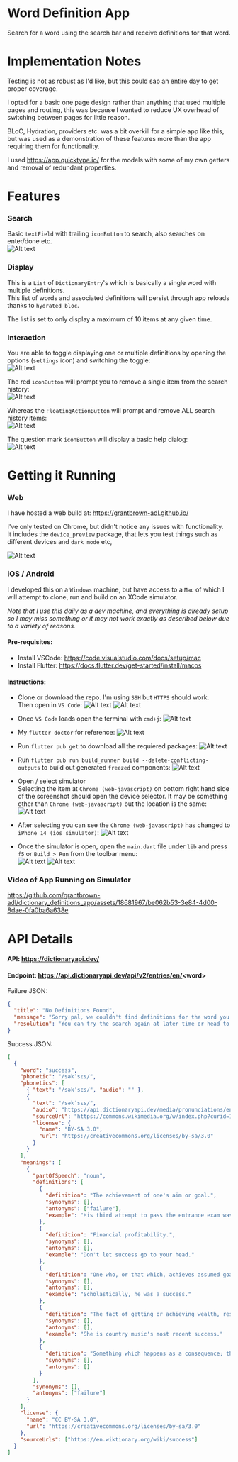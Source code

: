 # Word Definition App

Search for a word using the search bar and receive definitions for that word.

# Implementation Notes

Testing is not as robust as I'd like, but this could sap an entire day to get proper coverage.

I opted for a basic one page design rather than anything that used multiple pages and routing, this was because I wanted to reduce UX overhead of switching between pages for little reason.

BLoC, Hydration, providers etc. was a bit overkill for a simple app like this, but was used as a demonstration of these features more than the app requiring them for functionality.

I used https://app.quicktype.io/ for the models with some of my own getters and removal of redundant properties.

# Features

### Search

Basic `textField` with trailing `iconButton` to search, also searches on enter/done etc.  
![Alt text](.\readme_images\image-5.png)

### Display

This is a `List` of `DictionaryEntry`'s which is basically a single word with multiple definitions.  
This list of words and associated definitions will persist through app reloads thanks to `hydrated_bloc`.

The list is set to only display a maximum of 10 items at any given time.

### Interaction
You are able to toggle displaying one or multiple definitions by opening the options (`settings` icon) and switching the toggle:  
![Alt text](.\readme_images\image.png)

The red `iconButton` will prompt you to remove a single item from the search history:  
![Alt text](.\readme_images\image-2.png)

Whereas the `FloatingActionButton` will prompt and remove ALL search history items:  
![Alt text](.\readme_images\image-3.png)

The question mark `iconButton` will display a basic help dialog:  
![Alt text](.\readme_images\image-4.png)



# Getting it Running

### Web

I have hosted a web build at: https://grantbrown-adl.github.io/

I've only tested on Chrome, but didn't notice any issues with functionality.  
It includes the `device_preview` package, that lets you test things such as different devices and `dark mode` etc,

![Alt text](.\readme_images\image-1.png)


### iOS / Android

I developed this on a `Windows` machine, but have access to a `Mac` of which I will attempt to clone, run and build on an XCode simulator.  

_Note that I use this daily as a dev machine, and everything is already setup so I may miss something or it may not work exactly as described below due to a variety of reasons._

#### Pre-requisites:
* Install VSCode: https://code.visualstudio.com/docs/setup/mac
* Install Flutter: https://docs.flutter.dev/get-started/install/macos

#### Instructions:

* Clone or download the repo. I'm using `SSH` but `HTTPS` should work.  
Then open in `VS Code`:
![Alt text](.\readme_images\PastedGraphic-2.png)
![Alt text](.\readme_images\PastedGraphic-3.png)

* Once `VS Code` loads open the terminal with `cmd+j`:
![Alt text](.\readme_images\PastedGraphic-4.png)

* My `flutter doctor` for reference:
![Alt text](.\readme_images\PastedGraphic-6.png)

* Run `flutter pub get` to download all the requiered packages:
![Alt text](.\readme_images\PastedGraphic-5.png)

* Run `flutter pub run build_runner build --delete-conflicting-outputs` to build out generated `freezed` components:
![Alt text](.\readme_images\PastedGraphic-7.png)

* Open / select simulator  
Selecting the item at `Chrome (web-javascript)` on bottom right hand side of the screenshot should open the device selector. It may be something other than `Chrome (web-javascript)` but the location is the same:
![Alt text](.\readme_images\PastedGraphic-8.png)

* After selecting you can see the `Chrome (web-javascript)` has changed to `iPhone 14 (ios simulator)`:
![Alt text](.\readme_images\PastedGraphic-9.png)

* Once the simulator is open, open the `main.dart` file under `lib` and press `f5` or `Build > Run` from the toolbar menu:  
![Alt text](.\readme_images\PastedGraphic-10.png)
![Alt text](.\readme_images\PastedGraphic-11.png)

### Video of App Running on Simulator

https://github.com/grantbrown-adl/dictionary_definitions_app/assets/18681967/be062b53-3e84-4d00-8dae-0fa0ba6a638e



# API Details

#### API: https://dictionaryapi.dev/

#### Endpoint: https://api.dictionaryapi.dev/api/v2/entries/en/<word\>

Failure JSON:

```json
{
  "title": "No Definitions Found",
  "message": "Sorry pal, we couldn't find definitions for the word you were looking for.",
  "resolution": "You can try the search again at later time or head to the web instead."
}
```

Success JSON:

```json
[
  {
    "word": "success",
    "phonetic": "/səkˈsɛs/",
    "phonetics": [
      { "text": "/səkˈsɛs/", "audio": "" },
      {
        "text": "/səkˈsɛs/",
        "audio": "https://api.dictionaryapi.dev/media/pronunciations/en/success-us.mp3",
        "sourceUrl": "https://commons.wikimedia.org/w/index.php?curid=1239760",
        "license": {
          "name": "BY-SA 3.0",
          "url": "https://creativecommons.org/licenses/by-sa/3.0"
        }
      }
    ],
    "meanings": [
      {
        "partOfSpeech": "noun",
        "definitions": [
          {
            "definition": "The achievement of one's aim or goal.",
            "synonyms": [],
            "antonyms": ["failure"],
            "example": "His third attempt to pass the entrance exam was a success."
          },
          {
            "definition": "Financial profitability.",
            "synonyms": [],
            "antonyms": [],
            "example": "Don't let success go to your head."
          },
          {
            "definition": "One who, or that which, achieves assumed goals.",
            "synonyms": [],
            "antonyms": [],
            "example": "Scholastically, he was a success."
          },
          {
            "definition": "The fact of getting or achieving wealth, respect or fame.",
            "synonyms": [],
            "antonyms": [],
            "example": "She is country music's most recent success."
          },
          {
            "definition": "Something which happens as a consequence; the outcome or result.",
            "synonyms": [],
            "antonyms": []
          }
        ],
        "synonyms": [],
        "antonyms": ["failure"]
      }
    ],
    "license": {
      "name": "CC BY-SA 3.0",
      "url": "https://creativecommons.org/licenses/by-sa/3.0"
    },
    "sourceUrls": ["https://en.wiktionary.org/wiki/success"]
  }
]
```
